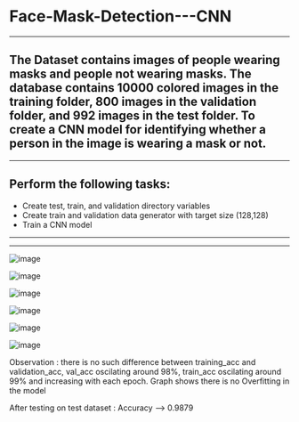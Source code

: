 # Face-Mask-Detection---CNN
----------------------------------------------
The Dataset contains images of people wearing masks and people not wearing masks. The database contains 10000 colored images in the training folder, 800 images in the validation folder, and 992 images in the test folder. To create a CNN model for identifying whether a person in the image is wearing a mask or not.
----------------------------------------------
----------------------------------------------
Perform the following tasks:
----------------------------------------------
 - Create test, train, and validation directory variables
 - Create train and validation data generator with target size (128,128)
 - Train a CNN model
----------------------------------------------
----------------------------------------------

![image](https://user-images.githubusercontent.com/68370376/135508651-06222309-861a-46be-8359-191cf993bba4.png)

![image](https://user-images.githubusercontent.com/68370376/135508688-fa032310-9d8d-4c4b-baf6-2298ae3970bb.png)

![image](https://user-images.githubusercontent.com/68370376/135508730-2a9b0763-0d95-4ab2-9d82-24be195f9139.png)

![image](https://user-images.githubusercontent.com/68370376/135508772-bd900007-cb88-452d-adf8-4f118db5e285.png)

![image](https://user-images.githubusercontent.com/68370376/135508819-7f072cc7-6162-484a-ab51-e6d3ac3cfa7d.png)

![image](https://user-images.githubusercontent.com/68370376/135508857-5f3a0f53-2a75-4484-b99a-6b63b8838f33.png)

Observation : there is no such  difference between training_acc and validation_acc, val_acc oscilating around 98%, train_acc oscilating around 99% and increasing with each epoch. Graph shows there is no Overfitting in the model

After testing on test dataset :
Accuracy --> 0.9879
